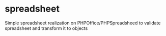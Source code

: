 # spreadsheet
Simple spreadsheet realization on PHPOffice/PHPSpreadsheed to validate spreadsheet and transform it to objects
